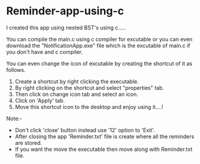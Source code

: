 # Reminder-app-using-c
I created this app using nested BST's using c.....

You can compile the main.c using c compiler for excutable or you can even download the "NotificationApp.exe" file which is the excutable of main.c if you don't have and c compiler.

You can even change the icon of excutable by creating the shortcut of it as follows.
1. Create a shortcut by right clicking the executable.
2. By right clicking on the shortcut and select "properties" tab.
3. Then click on change icon tab and select an icon.
4. Click on 'Apply' tab.
5. Move this shortcut icon to the desktop and enjoy using it....!



Note:-  
* Don't click 'close' button instead use '12' option to 'Exit'.
* After closing the app 'Reminder.txt' file is create where all the reminders are stored.
* If you want the move the executable then move along with Reminder.txt file.


